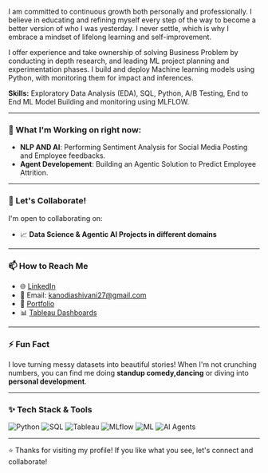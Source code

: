 

I am committed to continuous growth both personally and professionally. I believe in educating and refining myself every step of the way to become a better version of who I was yesterday. I never settle, which is why I embrace a mindset of lifelong learning and self-improvement.

I offer experience and take ownership of solving Business Problem by conducting in depth research, and leading ML project planning and experimentation phases. 
I build and deploy Machine learning models using Python, with monitoring them for impact and inferences. 

**Skills:** Exploratory Data Analysis (EDA), SQL, Python, A/B Testing, End to End ML Model Building and monitoring using MLFLOW. 

---

### 🔭 What I'm Working on right now: 
- **NLP AND AI**: Performing Sentiment Analysis for Social Media Posting and Employee feedbacks.
- **Agent Developement**: Building an Agentic Solution to Predict Employee Attrition. 

---

### 👯 Let's Collaborate!
I'm open to collaborating on:
- 📈 **Data Science & Agentic AI Projects in different domains**
  
---

### 📫 How to Reach Me
- 🌐 [LinkedIn](https://www.linkedin.com/in/shivanikanodia)
- 📧 Email: kanodiashivani27@gmail.com
- 📁 [Portfolio](https://github.com/Shivanikanodia)
- 📊 [Tableau Dashboards](https://shorturl.at/hGzDx)

---

### ⚡ Fun Fact
I love turning messy datasets into beautiful stories! When I'm not crunching numbers, you can find me doing **standup comedy,dancing** or diving into **personal development**.

---

### ✨ Tech Stack & Tools
![Python](https://img.shields.io/badge/Python-3776AB?style=for-the-badge&logo=python&logoColor=white)
![SQL](https://img.shields.io/badge/SQL-025E8C?style=for-the-badge&logo=sqlite&logoColor=white)
![Tableau](https://img.shields.io/badge/Tableau-E97627?style=for-the-badge&logo=tableau&logoColor=white)
![MLflow](https://img.shields.io/badge/MLflow-0194E2?style=for-the-badge&logo=mlflow&logoColor=white)
![ML](https://img.shields.io/badge/ML-4CAF50?style=for-the-badge&logo=tensorflow&logoColor=white)
![AI Agents](https://img.shields.io/badge/AI%20Agents-00BCD4?style=for-the-badge&logo=robotframework&logoColor=white)

---

⭐️ Thanks for visiting my profile! If you like what you see, let's connect and collaborate!

